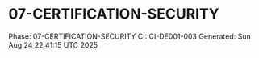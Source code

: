 # 07-CERTIFICATION-SECURITY
Phase: 07-CERTIFICATION-SECURITY
CI: CI-DE001-003
Generated: Sun Aug 24 22:41:15 UTC 2025
